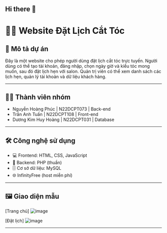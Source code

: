 ## Hi there 👋

# 💇‍♂️ Website Đặt Lịch Cắt Tóc

## 📌 Mô tả dự án
Đây là một website cho phép người dùng đặt lịch cắt tóc trực tuyến. Người dùng có thể tạo tài khoản, đăng nhập, chọn ngày giờ và kiểu tóc mong muốn, sau đó đặt lịch hẹn với salon. Quản trị viên có thể xem danh sách các lịch hẹn, quản lý tài khoản và dữ liệu khách hàng.

---

## 🧑‍💻 Thành viên nhóm 
- Nguyễn Hoàng Phúc   | N22DCPT073 | Back-end
- Trần Anh Tuấn       | N22DCPT108 | Front-end
- Dương Kim Huy Hoàng | N22DCPT031 | Database

---

## 🛠️ Công nghệ sử dụng
- 💻 Frontend: HTML, CSS, JavaScript
- 🧠 Backend: PHP (thuần)
- 🗄️ Cơ sở dữ liệu: MySQL
- 🌐 InfinityFree (host miễn phí)

---

## 🖼️ Giao diện mẫu
[Trang chủ] ![image](https://github.com/user-attachments/assets/8fa0f1a4-bff0-49b8-b564-72707ebde8e9)

[Đặt lịch] ![image](https://github.com/user-attachments/assets/f48f4a86-b073-420f-9c15-7531dc5721af)

---
